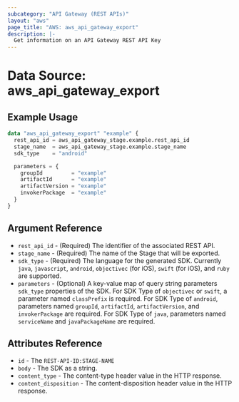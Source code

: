 ```yaml
---
subcategory: "API Gateway (REST APIs)"
layout: "aws"
page_title: "AWS: aws_api_gateway_export"
description: |-
  Get information on an API Gateway REST API Key
---
```


# Data Source: aws_api_gateway_export

## Example Usage

```terraform
data "aws_api_gateway_export" "example" {
  rest_api_id = aws_api_gateway_stage.example.rest_api_id
  stage_name  = aws_api_gateway_stage.example.stage_name
  sdk_type    = "android"

  parameters = {
    groupId         = "example"
    artifactId      = "example"
    artifactVersion = "example"
    invokerPackage  = "example"
  }
}
```

## Argument Reference

* `rest_api_id` - (Required) The identifier of the associated REST API.
* `stage_name` - (Required) The name of the Stage that will be exported.
* `sdk_type` - (Required) The language for the generated SDK. Currently `java`, `javascript`, `android`, `objectivec` (for iOS), `swift` (for iOS), and `ruby` are supported.
* `parameters` - (Optional) A key-value map of query string parameters `sdk_type` properties of the SDK. For SDK Type of `objectivec` or `swift`, a parameter named `classPrefix` is required. For SDK Type of `android`, parameters named `groupId`, `artifactId`, `artifactVersion`, and `invokerPackage` are required. For SDK Type of `java`, parameters named `serviceName` and `javaPackageName` are required.

## Attributes Reference

* `id` - The `REST-API-ID:STAGE-NAME`
* `body` - The SDK as a string.
* `content_type` - The content-type header value in the HTTP response.
* `content_disposition` - The content-disposition header value in the HTTP response.
